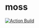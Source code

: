 # moss

[![Action Build](https://github.com/RobertIndie/moss/workflows/Build%20CI/badge.svg)](https://github.com/RobertIndie/moss/actions)
